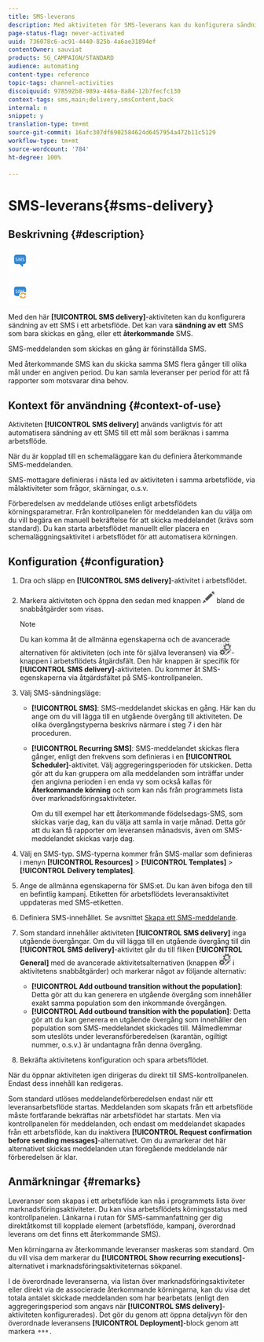 ```yaml
---
title: SMS-leverans
description: Med aktiviteten för SMS-leverans kan du konfigurera sändning av ett enda SMS eller ett återkommande SMS i ett arbetsflöde.
page-status-flag: never-activated
uuid: 736078c6-ac91-4440-825b-4a6ae31894ef
contentOwner: sauviat
products: SG_CAMPAIGN/STANDARD
audience: automating
content-type: reference
topic-tags: channel-activities
discoiquuid: 978592b8-989a-446a-8a84-12b7fecfc130
context-tags: sms,main;delivery,smsContent,back
internal: n
snippet: y
translation-type: tm+mt
source-git-commit: 16afc307df6902584624d6457954a472b11c5129
workflow-type: tm+mt
source-wordcount: '784'
ht-degree: 100%

---
```



# SMS-leverans{#sms-delivery}

## Beskrivning {#description}

![](assets/sms.png)

![](assets/recurrentsms.png)

Med den här **[!UICONTROL SMS delivery]**-aktiviteten kan du konfigurera sändning av ett SMS i ett arbetsflöde. Det kan vara **sändning av ett** SMS som bara skickas en gång, eller ett **återkommande** SMS.

SMS-meddelanden som skickas en gång är förinställda SMS.

Med återkommande SMS kan du skicka samma SMS flera gånger till olika mål under en angiven period. Du kan samla leveranser per period för att få rapporter som motsvarar dina behov.

## Kontext för användning {#context-of-use}

Aktiviteten **[!UICONTROL SMS delivery]** används vanligtvis för att automatisera sändning av ett SMS till ett mål som beräknas i samma arbetsflöde.

När du är kopplad till en schemaläggare kan du definiera återkommande SMS-meddelanden.

SMS-mottagare definieras i nästa led av aktiviteten i samma arbetsflöde, via målaktiviteter som frågor, skärningar, o.s.v.

Förberedelsen av meddelande utlöses enligt arbetsflödets körningsparametrar. Från kontrollpanelen för meddelanden kan du välja om du vill begära en manuell bekräftelse för att skicka meddelandet (krävs som standard). Du kan starta arbetsflödet manuellt eller placera en schemaläggningsaktivitet i arbetsflödet för att automatisera körningen.

## Konfiguration {#configuration}

1. Dra och släpp en **[!UICONTROL SMS delivery]**-aktivitet i arbetsflödet.
1. Markera aktiviteten och öppna den sedan med knappen ![](assets/edit_darkgrey-24px.png) bland de snabbåtgärder som visas.

   >[!NOTE]
   >
   >Du kan komma åt de allmänna egenskaperna och de avancerade alternativen för aktiviteten (och inte för själva leveransen) via ![](assets/dlv_activity_params-24px.png)-knappen i arbetsflödets åtgärdsfält. Den här knappen är specifik för **[!UICONTROL SMS delivery]**-aktiviteten. Du kommer åt SMS-egenskaperna via åtgärdsfältet på SMS-kontrollpanelen.

1. Välj SMS-sändningsläge:

   * **[!UICONTROL SMS]**: SMS-meddelandet skickas en gång. Här kan du ange om du vill lägga till en utgående övergång till aktiviteten. De olika övergångstyperna beskrivs närmare i steg 7 i den här proceduren.
   * **[!UICONTROL Recurring SMS]**: SMS-meddelandet skickas flera gånger, enligt den frekvens som definieras i en **[!UICONTROL Scheduler]**-aktivitet. Välj aggregeringsperioden för utskicken. Detta gör att du kan gruppera om alla meddelanden som inträffar under den angivna perioden i en enda vy som också kallas för **Återkommande körning** och som kan nås från programmets lista över marknadsföringsaktiviteter.

      Om du till exempel har ett återkommande födelsedags-SMS, som skickas varje dag, kan du välja att samla in varje månad. Detta gör att du kan få rapporter om leveransen månadsvis, även om SMS-meddelandet skickas varje dag.

1. Välj en SMS-typ. SMS-typerna kommer från SMS-mallar som definieras i menyn **[!UICONTROL Resources]** > **[!UICONTROL Templates]** > **[!UICONTROL Delivery templates]**.
1. Ange de allmänna egenskaperna för SMS:et. Du kan även bifoga den till en befintlig kampanj. Etiketten för arbetsflödets leveransaktivitet uppdateras med SMS-etiketten.
1. Definiera SMS-innehållet. Se avsnittet [Skapa ett SMS-meddelande](../../channels/using/creating-an-sms-message.md).
1. Som standard innehåller aktiviteten **[!UICONTROL SMS delivery]** inga utgående övergångar. Om du vill lägga till en utgående övergång till din **[!UICONTROL SMS delivery]**-aktivitet går du till fliken **[!UICONTROL General]** med de avancerade aktivitetsalternativen (knappen ![](assets/dlv_activity_params-24px.png) i aktivitetens snabbåtgärder) och markerar något av följande alternativ:

   * **[!UICONTROL Add outbound transition without the population]**: Detta gör att du kan generera en utgående övergång som innehåller exakt samma population som den inkommande övergången.
   * **[!UICONTROL Add outbound transition with the population]**: Detta gör att du kan generera en utgående övergång som innehåller den population som SMS-meddelandet skickades till. Målmedlemmar som uteslöts under leveransförberedelsen (karantän, ogiltigt nummer, o.s.v.) är undantagna från denna övergång.

1. Bekräfta aktivitetens konfiguration och spara arbetsflödet.

När du öppnar aktiviteten igen dirigeras du direkt till SMS-kontrollpanelen. Endast dess innehåll kan redigeras.

Som standard utlöses meddelandeförberedelsen endast när ett leveransarbetsflöde startas. Meddelanden som skapats från ett arbetsflöde måste fortfarande bekräftas när arbetsflödet har startats. Men via kontrollpanelen för meddelanden, och endast om meddelandet skapades från ett arbetsflöde, kan du inaktivera **[!UICONTROL Request confirmation before sending messages]**-alternativet. Om du avmarkerar det här alternativet skickas meddelanden utan föregående meddelande när förberedelsen är klar.

## Anmärkningar {#remarks}

Leveranser som skapas i ett arbetsflöde kan nås i programmets lista över marknadsföringsaktiviteter. Du kan visa arbetsflödets körningsstatus med kontrollpanelen. Länkarna i rutan för SMS-sammanfattning ger dig direktåtkomst till kopplade element (arbetsflöde, kampanj, överordnad leverans om det finns ett återkommande SMS).

Men körningarna av återkommande leveranser maskeras som standard. Om du vill visa dem markerar du **[!UICONTROL Show recurring executions]**-alternativet i marknadsföringsaktiviteternas sökpanel.

I de överordnade leveranserna, via listan över marknadsföringsaktiviteter eller direkt via de associerade återkommande körningarna, kan du visa det totala antalet skickade meddelanden som har bearbetats (enligt den aggregeringsperiod som angavs när **[!UICONTROL SMS delivery]**-aktiviteten konfigurerades). Det gör du genom att öppna detaljvyn för den överordnade leveransens **[!UICONTROL Deployment]**-block genom att markera ![](assets/wkf_dlv_detail_button.png).
